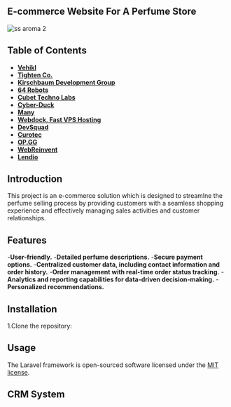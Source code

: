 ## E-commerce Website For A Perfume Store
![ss aroma 2](https://github.com/Ravishka7/Aroma_Boutique_WebApp/assets/107683747/88cb91a4-fde1-42c2-ace4-4fe040a51e5a)

## Table of Contents


- **[Vehikl](https://vehikl.com/)**
- **[Tighten Co.](https://tighten.co)**
- **[Kirschbaum Development Group](https://kirschbaumdevelopment.com)**
- **[64 Robots](https://64robots.com)**
- **[Cubet Techno Labs](https://cubettech.com)**
- **[Cyber-Duck](https://cyber-duck.co.uk)**
- **[Many](https://www.many.co.uk)**
- **[Webdock, Fast VPS Hosting](https://www.webdock.io/en)**
- **[DevSquad](https://devsquad.com)**
- **[Curotec](https://www.curotec.com/services/technologies/laravel/)**
- **[OP.GG](https://op.gg)**
- **[WebReinvent](https://webreinvent.com/?utm_source=laravel&utm_medium=github&utm_campaign=patreon-sponsors)**
- **[Lendio](https://lendio.com)**

## Introduction
This project is an e-commerce solution which is designed to streamlne the perfume selling process by providing customers with a seamless shopping experience and effectively managing sales activities and customer relationships.

## Features

-**User-friendly.**
-**Detailed perfume descriptions.**
-**Secure payment options.**
-**Centralized customer data, including contact information and order history.**
-**Order management with real-time order status tracking.**
-**Analytics and reporting capabilities for data-driven decision-making.**
-**Personalized recommendations.**

## Installation

1.Clone the repository:

## Usage

The Laravel framework is open-sourced software licensed under the [MIT license](https://opensource.org/licenses/MIT).

## CRM System
